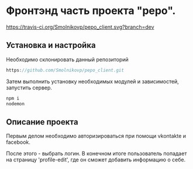 # Фронтэнд часть проекта "pepo".

https://travis-ci.org/Smolnikovp/pepo_client.svg?branch=dev

## Установка и настройка

Необходимо склонировать данный репозиторий
```js
https://github.com/Smolnikovp/pepo_client.git
```

Затем выполнить установку необходимых модулей и зависимостей, запустить сервер.
```js
npm i
nodemon
```

## Описание проекта

Первым делом необходимо авторизироваться при помощи vkontakte и facebook.

После этого - выбрать логин.
В конечном итоге пользователь попадает на страницу 'profile-edit', где он сможет добавить информацию о себе.